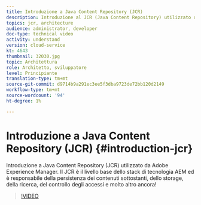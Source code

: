 ```yaml
---
title: Introduzione a Java Content Repository (JCR)
description: Introduzione al JCR (Java Content Repository) utilizzato da Adobe Experience Manager. Il JCR è il livello base dello stack di tecnologia AEM ed è responsabile della persistenza dei contenuti sottostanti, dello storage, della ricerca, del controllo degli accessi e molto altro ancora!
topics: jcr, architecture
audience: administrator, developer
doc-type: technical video
activity: understand
version: cloud-service
kt: 4643
thumbnail: 32030.jpg
topic: Architettura
role: Architetto, sviluppatore
level: Principiante
translation-type: tm+mt
source-git-commit: d9714b9a291ec3ee5f3dba9723de72bb120d2149
workflow-type: tm+mt
source-wordcount: '94'
ht-degree: 1%

---
```



# Introduzione a Java Content Repository (JCR) {#introduction-jcr}

Introduzione a Java Content Repository (JCR) utilizzato da Adobe Experience Manager. Il JCR è il livello base dello stack di tecnologia AEM ed è responsabile della persistenza dei contenuti sottostanti, dello storage, della ricerca, del controllo degli accessi e molto altro ancora!

>[!VIDEO](https://video.tv.adobe.com/v/32030/?quality=12&learn=on)
